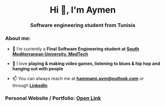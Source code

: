 <h1 align="center">Hi 👋, I'm Aymen</h1>
<h3 align="center">Software engineering student from Tunisia</h3>

<h3 align="left">About me:</h3>

- 💼 I’m currently a **Final Software Engineering student at [South Mediterranean University, MedTech](https://www.smu.tn/medtech)**

- 💬 I love **playing & making video games, listening to blues & hip hop and hanging out with people**

- 📫 You can always reach me at **hammami.aym@outlook.com** or through **[LinkedIn](https://www.linkedin.com/in/aymendps/)**

<h3>Personal Website / Portfolio: <a href="https://aymendps.com">Open Link</a></h3>
